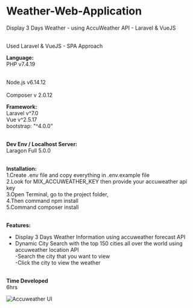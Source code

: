 # Weather-Web-Application
Display 3 Days Weather - using AccuWeather API - Laravel &amp; VueJS<br /><br />

Used Laravel & VueJS - SPA Approach

**Language:**<br />
PHP v7.4.19<br /><br />

Node.js v6.14.12<br /><br />
Composer v 2.0.12<br />

**Framework:**<br />
Laravel v^7.0<br />
Vue v^2.5.17<br />
bootstrap: "^4.0.0"<br /><br />
		
**Dev Env / Localhost Server:**<br />
Laragon Full 5.0.0<br /><br />

**Installation:**<br />
1.Create .env file and copy everything in .env.example file<br />
2.Look for MIX_ACCUWEATHER_KEY then provide your accuweather api key<br />
3.Open Terminal, go to the project folder, <br />
4.Then command npm install<br />
5.Command composer install<br /><br />

**Features:**<br />
- Display 3 Days Weather Information using accuweather forecast API<br />
- Dynamic City Search with the top 150 cities all over the world using accuweather location API<br />
    -Search the city that you want to view<br />
    -Click the city to view the weather<br /><br />
    
**Time Developed**<br />
6hrs

![Accuweather UI](https://user-images.githubusercontent.com/22308587/184330521-d93eb6d3-eb76-4a4f-ac65-4d73d1268ff1.png)
